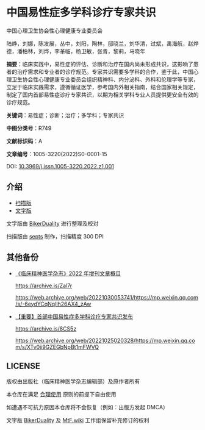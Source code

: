 # 中国易性症多学科诊疗专家共识

<!-- markdownlint-disable no-inline-html -->

中国心理卫生协会性心理健康专业委员会

陆峥，刘娜，陈发展，丛中，刘阳，陶林，邸晓兰，刘华清，过斌，禹海航，赵烨德，潘柏林，刘烨，李革临，杨卫敏，张青，黎莉，马晓年

**摘要**：临床实践中，易性症的评估、诊断和治疗在国内尚未形成共识，这影响了患者的治疗需求和专业者的诊疗规范。专家共识需要多学科的合作，鉴于此，中国心理卫生协会性心理健康专业委员会组织精神科、内分泌科、外科和伦理学等专家，立足于临床实践需求，遵循循证医学，参考国内外相关指南，结合国家相关规定，制定了国内首部易性症诊疗专家共识，以期为相关学科专业人员提供更安全有效的诊疗规范。

**关键词**：易性症；诊断；治疗；多学科；专家共识

**中图分类号**：R749

**文献标识码**：A

**文章编号**：1005-3220(2022)S0-0001-15

DOI: [10.3969/j.issn.1005-3220.2022.z1.001](https://doi.org/10.3969/j.issn.1005-3220.2022.z1.001)

## 介绍

- [扫描版](SCANNED.md)
- [文字版](PAPER.md)

文字版由 [BikerDuality][bd] 进行整理及校对

扫描版由 [septs](https://github.com/septs) 制作，扫描精度 300 DPI

## 其他备份

- [《临床精神医学杂志》2022 年增刊文章概目](https://mp.weixin.qq.com/s/-6eydYCqNqlIh26AX4_zAw)

  <https://archive.is/Zal7r>

  <https://web.archive.org/web/20221030053741/https://mp.weixin.qq.com/s/-6eydYCqNqlIh26AX4_zAw>

- [【重要】首部中国易性症多学科诊疗专家共识发布](https://mp.weixin.qq.com/s/XTv0ji9GZEGbNpBt1mFWVQ)

  <https://archive.is/8CS5z>

  <https://web.archive.org/web/20221025020328/https://mp.weixin.qq.com/s/XTv0ji9GZEGbNpBt1mFWVQ>

## LICENSE

版权由出版社（临床精神医学杂志编辑部）及原作者所有

本仓库在满足 [合理使用](https://zh.wikipedia.org/wiki/合理使用) 原则的前提下自由使用

如遭遇不可抗力原因本仓库将不会恢复（例如：出版方发起 DMCA）

文字版 [BikerDuality][bd] 及 [MtF.wiki](https://mtf.wiki) 工作组保留补充修订的权利

[bd]: https://github.com/BikerDuality
